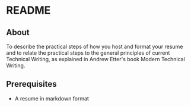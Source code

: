 # README
## About
To describe the practical steps of how you host and format your resume and to relate the practical steps to the general principles of current Technical Writing, as explained in Andrew Etter's book Modern Technical Writing.

## Prerequisites
- A resume in markdown format

## 
<!--stackedit_data:
eyJoaXN0b3J5IjpbNzEwMDQ5MjQzLDE4MjA2NjM2MjYsLTIwOD
g3NDY2MTJdfQ==
-->